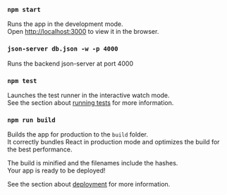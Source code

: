 ### `npm start`

Runs the app in the development mode.\
Open [http://localhost:3000](http://localhost:3000) to view it in the browser.

### `json-server db.json -w -p 4000`

Runs the backend json-server at port 4000

### `npm test`

Launches the test runner in the interactive watch mode.\
See the section about [running tests](https://facebook.github.io/create-react-app/docs/running-tests) for more information.

### `npm run build`

Builds the app for production to the `build` folder.\
It correctly bundles React in production mode and optimizes the build for the best performance.

The build is minified and the filenames include the hashes.\
Your app is ready to be deployed!

See the section about [deployment](https://facebook.github.io/create-react-app/docs/deployment) for more information.

